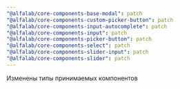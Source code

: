 ```yaml
---
"@alfalab/core-components-base-modal": patch
"@alfalab/core-components-custom-picker-button": patch
"@alfalab/core-components-input-autocomplete": patch
"@alfalab/core-components-input": patch
"@alfalab/core-components-picker-button": patch
"@alfalab/core-components-select": patch
"@alfalab/core-components-slider-input": patch
"@alfalab/core-components-slider": patch
---
```


Изменены типы принимаемых компонентов
